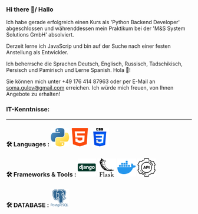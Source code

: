 ### Hi there 👋/ Hallo

Ich habe gerade erfolgreich einen Kurs als 'Python Backend Developer' abgeschlossen und währenddessen mein Praktikum bei der 'M&S System Solutions GmbH' absolviert.

Derzeit lerne ich JavaScrip und bin auf der Suche nach einer festen Anstellung als Entwickler.

Ich beherrsche die Sprachen Deutsch, Englisch, Russisch, Tadschikisch, Persisch und Pamirisch und Lerne Spanish. Hola 👋!

Sie können mich unter +49 176 414 87963 oder per E-Mail an soma.gulov@gmail.com erreichen. Ich würde mich freuen, von Ihnen Angebote zu erhalten!

### IT-Kenntnisse: 

---
### :hammer_and_wrench: Languages :  <img alt="Python" src="icons\python.png" width="50" height="50"> <img src="icons\html-5.png" width="50" height="50"> <img src="icons\css-3.png" width="50" height="50">



### :hammer_and_wrench: Frameworks & Tools :   <img src="icons\django.png" width="50" height="50"> <img src="icons\flask.png" width="50" height="50"> <img src="icons\docker.png" width="50" height="50"> <img src="icons\api.png" width="50" height="50">



### :hammer_and_wrench: DATABASE :   <img src="icons\postgresql.png" width="50" height="50">


<!--
**Pomiray92/Pomiray92** is a ✨ _special_ ✨ repository because its `README.md` (this file) appears on your GitHub profile.

Here are some ideas to get you started:

- 🔭 I’m currently working on ...
- 🌱 I’m currently learning ...
- 👯 I’m looking to collaborate on ...
- 🤔 I’m looking for help with ...
- 💬 Ask me about ...
- 📫 How to reach me: ...
- 😄 Pronouns: ...
- ⚡ Fun fact: ...
-->
